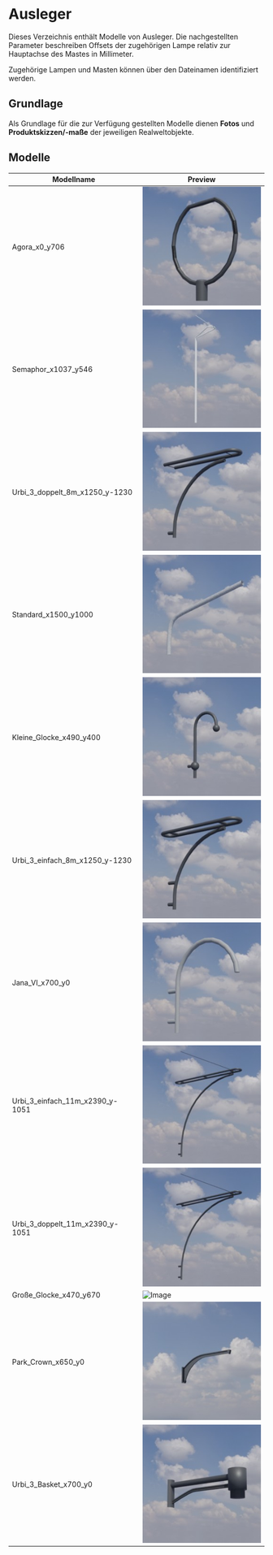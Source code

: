 # Ausleger
Dieses Verzeichnis enthält Modelle von Ausleger. Die nachgestellten Parameter beschreiben Offsets der zugehörigen Lampe relativ zur Hauptachse des Mastes in Millimeter.

Zugehörige Lampen und Masten können über den Dateinamen identifiziert werden.

## Grundlage
Als Grundlage für die zur Verfügung gestellten Modelle dienen **Fotos** und **Produktskizzen/-maße** der jeweiligen Realweltobjekte. 
## Modelle 
 | Modellname | Preview | 
 | --- | --- | 
| Agora_x0_y706 |![Image](../../Thumbnails/Ausleger/Agora_x0_y706.jpg)| 
| Semaphor_x1037_y546 |![Image](../../Thumbnails/Ausleger/Semaphor_x1037_y546.jpg)| 
| Urbi_3_doppelt_8m_x1250_y-1230 |![Image](../../Thumbnails/Ausleger/Urbi_3_doppelt_8m_x1250_y-1230.jpg)| 
| Standard_x1500_y1000 |![Image](../../Thumbnails/Ausleger/Standard_x1500_y1000.jpg)| 
| Kleine_Glocke_x490_y400 |![Image](../../Thumbnails/Ausleger/Kleine_Glocke_x490_y400.jpg)| 
| Urbi_3_einfach_8m_x1250_y-1230 |![Image](../../Thumbnails/Ausleger/Urbi_3_einfach_8m_x1250_y-1230.jpg)| 
| Jana_VI_x700_y0 |![Image](../../Thumbnails/Ausleger/Jana_VI_x700_y0.jpg)| 
| Urbi_3_einfach_11m_x2390_y-1051 |![Image](../../Thumbnails/Ausleger/Urbi_3_einfach_11m_x2390_y-1051.jpg)| 
| Urbi_3_doppelt_11m_x2390_y-1051 |![Image](../../Thumbnails/Ausleger/Urbi_3_doppelt_11m_x2390_y-1051.jpg)| 
| Große_Glocke_x470_y670 |![Image](../../Thumbnails/Ausleger/Große_Glocke_x470_y670.jpg)| 
| Park_Crown_x650_y0 |![Image](../../Thumbnails/Ausleger/Park_Crown_x650_y0.jpg)| 
| Urbi_3_Basket_x700_y0 |![Image](../../Thumbnails/Ausleger/Urbi_3_Basket_x700_y0.jpg)| 
